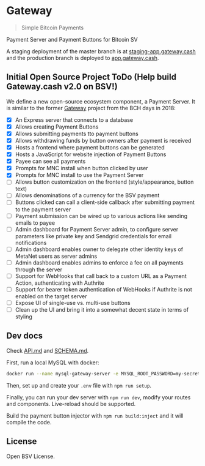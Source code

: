# Gateway

> Simple Bitcoin Payments

Payment Server and Payment Buttons for Bitcoin SV

A staging deployment of the master branch is at [staging-app.gateway.cash](https://staging-app.gateway.cash) and the production branch is deployed to [app.gateway.cash](https://app.gateway.cash).

## Initial Open Source Project ToDo (Help build Gateway.cash v2.0 on BSV!)

We define a new open-source ecosystem component, a Payment Server. It is similar to the former [Gateway](https://github.com/gatewaycash/gateway) project from the BCH days in 2018:

- [x] An Express server that connects to a database
- [x] Allows creating Payment Buttons
- [x] Allows submitting payments tto payment buttons
- [x] Allows withdrawing funds by button owners after payment is received
- [x] Hosts a frontend where payment buttons can be generated
- [x] Hosts a JavaScript for website injection of Payment Buttons
- [x] Payee can see all payments
- [x] Prompts for MNC install when button clicked by user
- [x] Prompts for MNC install to use the Payment Server
- [ ] Allows button customization on the frontend (style/appearance, button text)
- [ ] Allows denominations of a currency for the BSV payment
- [ ] Buttons clicked can call a client-side callback after submitting payment to the payment server
- [ ] Payment submission can be wired up to various actions like sending emails to payee
- [ ] Admin dashboard for Payment Server admin, to configure server parameters like private key and Sendgrid credentials for email notifications
- [ ] Admin dashboard enables owner to delegate other identity keys of MetaNet users as server admins
- [ ] Admin dashboard enables admins to enforce a fee on all payments through the server
- [ ] Support for WebHooks that call back to a custom URL as a Payment Action, authenticating with Authrite
- [ ] Support for bearer token authentication of WebHooks if Authrite is not enabled on the target server
- [ ] Expose UI of single-use vs. multi-use buttons
- [ ] Clean up the UI and bring it into a somewhat decent state in terms of styling

## Dev docs

Check [API.md](docs/API.md) and [SCHEMA.md](docs/SCHEMA.md).

First, run a local MySQL with docker:

```sh
docker run --name mysql-gateway-server -e MYSQL_ROOT_PASSWORD=my-secret-pw -e MYSQL_DATABASE=gateway -e MYSQL_USER=gateway -e MYSQL_PASSWORD=gateway123 -v mysql-gateway-data:/var/lib/mysql -p 3306:3306 -d mysql:latest
```

Then, set up and create your `.env` file with `npm run setup`.

Finally, you can run your dev server with `npm run dev`, modify your routes and components. Live-reload should be supported.

Build the payment button injector with `npm run build:inject` and it will compile the code.

## License

Open BSV License.
